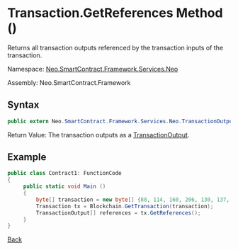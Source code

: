 # Transaction.GetReferences Method ()

Returns all transaction outputs referenced by the transaction inputs of the transaction.

Namespace: [Neo.SmartContract.Framework.Services.Neo](../../neo.md)

Assembly: Neo.SmartContract.Framework

## Syntax

```c#
public extern Neo.SmartContract.Framework.Services.Neo.TransactionOutput[] GetReferences()
```

Return Value: The transaction outputs as a [TransactionOutput](../TransactionOutput.md).

## Example

```c#
public class Contract1: FunctionCode
{
     public static void Main ()
     {
         byte[] transaction = new byte[] {88, 114, 160, 206, 130, 137, 41, 94, 119, 120, 242, 71, 232, 244, 3, 20, 165, 69, 182, 106, 185, 119, 239, 183, 65, 174, 220, 157, 251, 28, 215};
         Transaction tx = Blockchain.GetTransaction(transaction);
         TransactionOutput[] references = tx.GetReferences();
     }
}
```



[Back](../Transaction.md)
